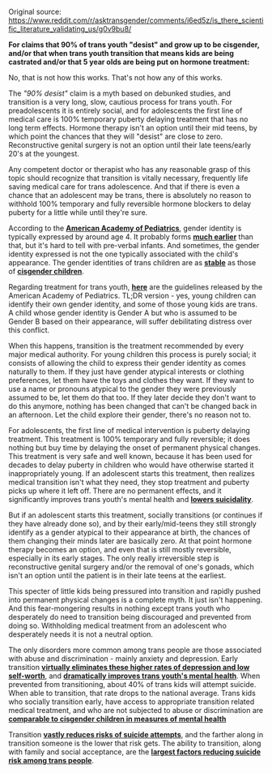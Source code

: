 Original source: https://www.reddit.com/r/asktransgender/comments/i6ed5z/is_there_scientific_literature_validating_us/g0v9bu8/

**For claims that 90% of trans youth "desist" and grow up to be cisgender, and/or that when trans youth transition that means kids are being castrated and/or that 5 year olds are being put on hormone treatment:**


No, that is not how this works. That's not how any of this works. 

The *"90% desist"* claim is a myth based on debunked studies, and transition is a very long, slow, cautious process for trans youth. For preadolescents it is entirely social, and for adolescents the first line of medical care is 100% temporary puberty delaying treatment that has no long term effects. Hormone therapy isn't an option until their mid teens, by which point the chances that they will "desist" are close to zero. Reconstructive genital surgery is not an option until their late teens/early 20's at the youngest.

Any competent doctor or therapist who has any reasonable grasp of this topic should recognize that transition is vitally necessary, frequently life saving medical care for trans adolescence. And that if there is even a chance that an adolescent may be trans, there is absolutely no reason to withhold 100% temporary and fully reversible hormone blockers to delay puberty for a little while until they're sure.

According to the [**American Academy of Pediatrics**](https://www.healthychildren.org/English/ages-stages/gradeschool/Pages/Gender-Identity-and-Gender-Confusion-In-Children.aspx), gender identity is typically expressed by around age 4. It probably forms [**much earlier**](https://www.ncbi.nlm.nih.gov/pmc/articles/PMC3747736/) than that, but it's hard to tell with pre-verbal infants. And sometimes, the gender identity expressed is not the one typically associated with the child's appearance. The gender identities of trans children are as [**stable**](http://pediatrics.aappublications.org/content/early/2014/09/02/peds.2013-2958) as those of [**cisgender children**](https://journals.sagepub.com/doi/abs/10.1177/0956797614568156).

Regarding treatment for trans youth, [**here**](http://assets2.hrc.org/files/documents/SupportingCaringforTransChildren.pdf) are the guidelines released by the American Academy of Pediatrics. TL;DR version - yes, young children can identify their own gender identity, and some of those young kids are trans. A child whose gender identity is Gender A but who is assumed to be Gender B based on their appearance, will suffer debilitating distress over this conflict.

When this happens, transition is the treatment recommended by every major medical authority. For young children this process is purely social; it consists of allowing the child to express their gender identity as comes naturally to them. If they just have gender atypical interests or clothing preferences, let them have the toys and clothes they want. If they want to use a name or pronouns atypical to the gender they were previously assumed to be, let them do that too. If they later decide they don't want to do this anymore, nothing has been changed that can't be changed back in an afternoon. Let the child explore their gender, there's no reason not to.

For adolescents, the first line of medical intervention is puberty delaying treatment. This treatment is 100% temporary and fully reversible; it does nothing but buy time by delaying the onset of permanent physical changes. This treatment is very safe and well known, because it has been used for decades to delay puberty in children who would have otherwise started it inappropriately young. If an adolescent starts this treatment, then realizes medical transition isn't what they need, they stop treatment and puberty picks up where it left off. There are no permanent effects, and it significantly improves trans youth's mental health and [**lowers suicidality**](https://pediatrics.aappublications.org/content/early/2020/01/21/peds.2019-1725).

But if an adolescent starts this treatment, socially transitions (or continues if they have already done so), and by their early/mid-teens they still strongly identify as a gender atypical to their appearance at birth, the chances of them changing their minds later are basically zero. At that point hormone therapy becomes an option, and even that is still mostly reversible, especially in its early stages. The only really irreversible step is reconstructive genital surgery and/or the removal of one's gonads, which isn't an option until the patient is in their late teens at the earliest. 

This specter of little kids being pressured into transition and rapidly pushed into permanent physical changes is a complete myth. It just isn't happening. And this fear-mongering results in nothing except trans youth who desperately do need to transition being discouraged and prevented from doing so. Withholding medical treatment from an adolescent who desperately needs it is not a neutral option.

The only disorders more common among trans people are those associated with abuse and discrimination - mainly anxiety and depression. Early transition [**virtually eliminates these higher rates of depression and low self-worth**](http://www.jaacap.com/article/S0890-8567%2816%2931941-4/fulltext), and [**dramatically improves trans youth's mental health**](https://thinkprogress.org/allowing-transgender-youth-to-transition-improves-their-mental-health-study-finds-dd6096523375/#.pqspdcee0). When prevented from transitioning, about 40% of trans kids will attempt suicide. When able to transition, that rate drops to the national average. Trans kids who socially transition early, have access to appropriate transition related medical treatment, and who are not subjected to abuse or discrimination are [**comparable to cisgender children in measures of mental health**](https://pediatrics.aappublications.org/content/134/4/696)

Transition [**vastly reduces risks of suicide attempts**](https://bmcpublichealth.biomedcentral.com/articles/10.1186/s12889-015-1867-2), and the farther along in transition someone is the lower that risk gets. The ability to transition, along with family and social acceptance, are the [**largest factors reducing suicide risk among trans people**](https://www.ncbi.nlm.nih.gov/pmc/articles/PMC3722435/).
